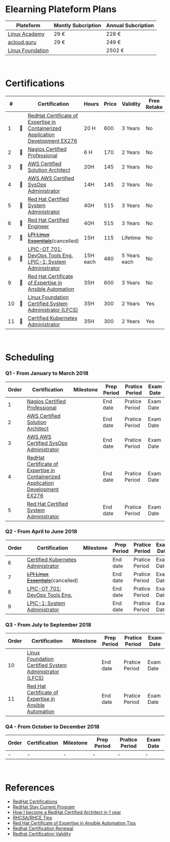 # Elearning Plateform Plans


Plateform | Montly  Subcription | Annual Subcription
---- | ---- | ----
[Linux Academy] |  29 € | 228 €
[acloud.guru] |  29 €   | 249 € 
[Linux Foundation] | | 2502 € 

<br>

# Certifications

### 

|#| |Certification | Hours | Price    | Validity | Free Retake | Status | Online plateform |
|--|--|-----------|-----|----------|----------| --------------|---------| ---------------- |
|1| :black_square_button:|[RedHat Certificate of Expertise in Containerized Application Development EX276] | 20 H  | 600  |  3 Years  | No | Ready  | Linux Academy    |
|2| :black_square_button:|[Nagios Certified Professional] | 6 H  | 170  |  2 Years  | No| Ready  | Linux Academy    |
|3| :black_square_button:|[AWS Certified Solution Architect] | 20H | 145|  2 Years | No  | In Progress  | LinuxAcademy<br>Acloud.guru    |
|4| :black_square_button:|[AWS AWS Certified SysOps Administrator]| 14H | 145|  2 Years | No  | Not Strated  | LinuxAcademy<br>Acloud.guru    |
|5| :black_square_button:|[Red Hat Certified System Administrator] | 40H | 515|  3 Years | No | Not Started | LinuxAcademy |
|6| :black_square_button:|[Red Hat Certified Engineer] | 40H | 515|  3 Years | No | Not Started | LinuxAcademy |
|7|:no_entry_sign: |~~[LPI Linux Essentials]~~(cancelled)| 15H | 115|  Lifetime | No  | Not Started | LinuxAcademy |
|8| :speech_balloon:|[LPIC-OT 701: DevOps Tools Eng.]<br>[LPIC-1: System Administrator]| 15H each | 480|  5 Years each | No | Not Started | LinuxAcademy |
|9| :black_square_button:|[Red Hat Certificate of Expertise in Ansible Automation] | 35H | 600|  3 Years | No | Not Started | LinuxAcademy |
|10| :black_square_button:|[Linux Foundation Certified System Administrator (LFCS)] | 35H | 300|  2 Years | Yes | Not Started | LinuxAcademy |
|11| :black_square_button:|[Certified Kubernetes Administrator] | 35H | 300|  2 Years | Yes | Not Started | LinuxAcademy |

<br>

# Scheduling


###  Q1 - From January to March 2018

Order | Certification | Milestone | Prep Period | Pratice Period | Exam Date |
----| ---- | ---- | ---- | ---- | ---- |
1 | [Nagios Certified Professional] |   | End  date | Pratice Period | Exam Date |
2 | [AWS Certified Solution Architect] |  | End  date | Pratice Period | Exam Date |
3 | [AWS AWS Certified SysOps Administrator] |  | End  date | Pratice Period | Exam Date |
4 | [RedHat Certificate of Expertise in Containerized Application Development EX276] |  | End  date | Pratice Period | Exam Date |
5 | [Red Hat Certified System Administrator]  |  | End  date | Pratice Period | Exam Date |


###  Q2 - From April to June 2018

Order | Certification | Milestone | Prep Period | Pratice Period | Exam Date |
----| ---- | ---- | ---- | ---- | ---- |
6 | [Certified Kubernetes Administrator] |  | End  date | Pratice Period | Exam Date |
7 | ~~[LPI Linux Essentials]~~(cancelled) |  | End  date | Pratice Period | Exam Date |
8 | [LPIC-OT 701: DevOps Tools Eng.]  |  | End  date | Pratice Period | Exam Date |
9 | [LPIC-1: System Administrator]  |  | End  date | Pratice Period | Exam Date |



###  Q3 - From July to September 2018

Order | Certification | Milestone | Prep Period | Pratice Period | Exam Date |
----| ---- | ---- | ---- | ---- | ---- |
10 | [Linux Foundation Certified System Administrator (LFCS)]  |   | End  date | Pratice Period | Exam Date |
11 | [Red Hat Certificate of Expertise in Ansible Automation] |   | End  date | Pratice Period | Exam Date |


###  Q4 - From October to December 2018

Order | Certification | Milestone | Prep Period | Pratice Period | Exam Date |
----| ---- | ---- | ---- | ---- | ---- |
-| - | - | - | - | - |


<br>

# References

* [RedHat Certifications](https://en.wikipedia.org/wiki/Red_Hat_Certification_Program)
* [RedHat Stay Current Program](https://servicesblog.redhat.com/2016/09/23/stay-current/)
* [How I become a RedHat Certified Architect in 1 year](http://alesnosek.com/blog/2017/08/01/how-i-became-a-red-hat-certified-architect-in-one-year/)
* [RHCSA/RHCE Tips](http://alesnosek.com/blog/2016/11/07/rhcsa-slash-rhce-exam-experience/)
* [Red Hat Certificate of Expertise in Ansible Automation Tips](http://alesnosek.com/blog/2017/09/03/ansible-certification-ex407/)
* [Redhat Certification Renewal](https://www.redhat.com/en/services/certification/renewal)
* [Redhat Certification Validity](http://linuxcentre.com/rhexams/certification-validity/)




[RedHat Certificate of Expertise in Containerized Application Development EX276]: https://www.redhat.com/fr/services/training/ex276-red-hat-certificate-expertise-containerized-application-development
[Nagios Certified Professional]: https://www.nagios.com/services/certification/
[AWS Certified Solution Architect]: https://aws.amazon.com/fr/certification/certified-solutions-architect-associate/
[AWS AWS Certified SysOps Administrator]: https://aws.amazon.com/fr/certification/certified-sysops-admin-associate
[Red Hat Certified System Administrator]: https://www.redhat.com/fr/services/training/ex200-red-hat-certified-system-administrator-rhcsa-exam
[Red Hat Certified Engineer]: https://www.redhat.com/en/services/training/ex300-red-hat-certified-engineer-rhce-exam
[LPI Linux Essentials]: http://www.lpi.org/our-certifications/linux-essentials-overview
[LPIC-OT 701: DevOps Tools Eng.]: http://www.lpi.org/our-certifications/linux-essentials-overview
[LPIC-1: System Administrator]: http://www.lpi.org/our-certifications/lpic-1-overview
[Red Hat Certificate of Expertise in Ansible Automation]: https://www.redhat.com/fr/services/training/ex407-red-hat-certificate-expertise-ansible-automation
[Linux Foundation Certified System Administrator (LFCS)]: https://training.linuxfoundation.org/certification/lfcs
[Certified Kubernetes Administrator]: https://www.cncf.io/certification/expert/
[Linux Academy]: https://linuxacademy.com/cp/plan/all#
[acloud.guru]: https://acloud.guru/membership
[Linux Foundation]: https://training.linuxfoundation.org/linux-courses/system-administration-training/linux-system-administration 
